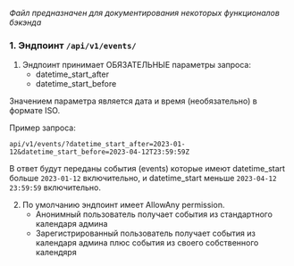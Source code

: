 *Файл предназначен для документирования некоторых функционалов бэкэнда*


### 1. Эндпоинт ```/api/v1/events/```

1. Эндпоинт принимает ОБЯЗАТЕЛЬНЫЕ параметры запроса:
   - datetime_start_after
   - datetime_start_before

Значением параметра является дата и время (необязательно) в формате ISO.

Пример запроса:

```api/v1/events/?datetime_start_after=2023-01-12&datetime_start_before=2023-04-12T23:59:59Z```

В ответ будут переданы события (events) которые имеют 
datetime_start больше `2023-01-12` включительно, 
и datetime_start меньше `2023-04-12 23:59:59` включительно.

2. По умолчанию эндпоинт имеет AllowAny permission.
   - Анонимный пользователь получает события из стандартного календаря админа
   - Зарегистрированный пользователь получает события из календаря админа плюс события из своего собственного календяря 